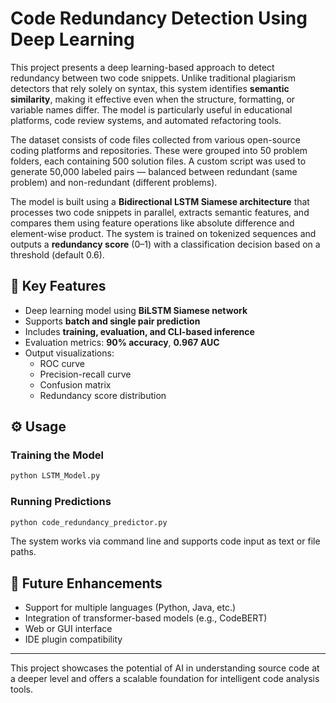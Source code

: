 # Code Redundancy Detection Using Deep Learning

This project presents a deep learning-based approach to detect redundancy between two code snippets. Unlike traditional plagiarism detectors that rely solely on syntax, this system identifies **semantic similarity**, making it effective even when the structure, formatting, or variable names differ. The model is particularly useful in educational platforms, code review systems, and automated refactoring tools.

The dataset consists of code files collected from various open-source coding platforms and repositories. These were grouped into 50 problem folders, each containing 500 solution files. A custom script was used to generate 50,000 labeled pairs — balanced between redundant (same problem) and non-redundant (different problems).

The model is built using a **Bidirectional LSTM Siamese architecture** that processes two code snippets in parallel, extracts semantic features, and compares them using feature operations like absolute difference and element-wise product. The system is trained on tokenized sequences and outputs a **redundancy score** (0–1) with a classification decision based on a threshold (default 0.6).

## 🔑 Key Features

- Deep learning model using **BiLSTM Siamese network**
- Supports **batch and single pair prediction**
- Includes **training, evaluation, and CLI-based inference**
- Evaluation metrics: **90% accuracy**, **0.967 AUC**
- Output visualizations: 
  - ROC curve  
  - Precision-recall curve  
  - Confusion matrix  
  - Redundancy score distribution

## ⚙️ Usage

### Training the Model
```bash
python LSTM_Model.py
```

### Running Predictions
```bash
python code_redundancy_predictor.py
```

The system works via command line and supports code input as text or file paths.

## 🚀 Future Enhancements

- Support for multiple languages (Python, Java, etc.)
- Integration of transformer-based models (e.g., CodeBERT)
- Web or GUI interface
- IDE plugin compatibility

---

This project showcases the potential of AI in understanding source code at a deeper level and offers a scalable foundation for intelligent code analysis tools.
